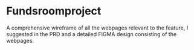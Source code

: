 # Fundsroomproject
 A comprehensive wireframe of all the webpages relevant to the feature, I suggested in the PRD and a detailed FIGMA design consisting of the webpages.

